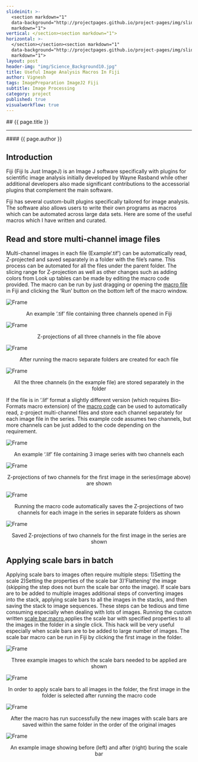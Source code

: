 ```yaml
---
slideinit: >-
  <section markdown="1"
  data-background="http://projectpages.github.io/project-pages/img/slidebackground.png"><section
  markdown="1">
vertical: </section><section markdown="1">
horizontal: >-
  </section></section><section markdown="1"
  data-background="http://projectpages.github.io/project-pages/img/slidebackground.png"><section
  markdown="1">
layout: post
header-img: "img/Science_Background10.jpg"
title: Useful Image Analysis Macros In Fiji
author: Vignesh
tags: ImagePreparation ImageJ2 Fiji 
subtitle: Image Processing
category: project
published: true
visualworkflow: true
---
```

<!-- Start Writing Below in Markdown -->
<section markdown="1" data-background="http://projectpages.github.io/project-pages/img/slidebackground.png"><section markdown="1">
## {{ page.title }}
<hr>
#### {{ page.author }}

## Introduction
Fiji (Fiji Is Just ImageJ) is an Image J software specifically with plugins for scientific image analysis initially developed by Wayne Rasband while other additional developers also made significant contributions to the accessorial plugins that complement the main software. 

Fiji has several custom-built plugins specifically tailored for image analysis. The software also allows users to write their own programs as macros which can be automated across large data sets. Here are some of the useful macros which I have written and curated.

## Read and store multi-channel image files	
Multi-channel images in each file (Example‘.tif’) can be automatically read, Z-projected and saved separately in a folder with the file’s name. This process can be automated for all the files under the parent folder. The slicing range for Z-projection as well as other changes such as adding colors from Look up tables can be made by editing the macro code provided. The macro can be run by just dragging or opening the <a href=" https://github.com/vignesharavind/Fiji_Macros/blob/main/Split_Z_Project_Images.ijm">macro file</a> in Fiji and clicking the ‘Run’ button on the bottom left of the macro window.      
      	
![Frame](/img/Fiji/Fig1.jpg)
<p align="center">An example ‘.tif’ file containing three channels opened in Fiji</p>

![Frame](/img/Fiji/Fig2.jpg)
<p align="center">Z-projections of all three channels in the file above</p>
  
![Frame](/img/Fiji/Fig3.jpg)
<p align="center">After running the macro separate folders are created for each file</p> 

![Frame](/img/Fiji/Fig4.jpg)
<p align="center">All the three channels (in the example file) are stored separately in the folder</p>

If the file is in ‘.lif’ format a slightly different version (which requires Bio-Formats macro extension) of the <a href=" https://github.com/vignesharavind/Fiji_Macros/blob/main/Z_Project_Images_LIF_File.ijm">macro code</a> can be used to automatically read, z-project multi-channel files and store each channel separately for each image file in the series. This example code assumes two channels, but more channels can be just added to the code depending on the requirement.	 
 
![Frame](/img/Fiji/Fig11.jpg)
<p align="center">An example ‘.lif’ file containing 3 image series with two channels each</p>

![Frame](/img/Fiji/Fig22.jpg)
<p align="center">Z-projections of two channels for the first image in the series(image above) are shown</p> 

![Frame](/img/Fiji/Fig33.jpg)
<p align="center">Running the macro code automatically saves the Z-projections of two channels for each image in the series in separate folders as shown</p> 

![Frame](/img/Fiji/Fig44.jpg)
<p align="center">Saved Z-projections of two channels for the first image in the series are shown</p> 

## Applying scale bars in batch
Applying scale bars to images often require multiple steps: 1)Setting the scale 2)Setting the properties of the scale bar 3)’Flattening’	the image (skipping the step does not burn the scale bar onto the image). If scale bars are to be added to multiple images additional steps of converting images into the stack, applying scale bars to all the images in the stacks, and then saving the stack to image sequences. These steps can be tedious and time consuming especially when dealing with lots of images. Running the custom written <a href=" https://github.com/vignesharavind/Fiji_Macros/blob/main/Scale_Bar_Batch.ijm"> scale bar macro </a> applies the scale bar with specified properties to all the images in the folder in a single click. This hack will be very useful especially when scale bars are to be added to large number of images. The scale bar macro can be run in Fiji by clicking the first image in the folder. 

![Frame](/img/Fiji/Figa.jpg)
<p align="center">Three example images to which the scale bars needed to be applied are shown</p>

![Frame](/img/Fiji/Figb.jpg)
<p align="center">In order to apply scale bars to all images in the folder, the first image in the folder is selected after running the macro code</p>

![Frame](/img/Fiji/Figc.jpg)
<p align="center">After the macro has run successfully the new images with scale bars are saved within the same folder in the order of the original images</p> 

![Frame](/img/Fiji/Figd.jpg)
<p align="center">An example image showing before (left) and after (right) buring the scale bar</p> 
